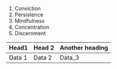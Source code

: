 1. Conviction
2. Persistence
3. Mindfulness
4. Concentration
5. Discernment



Head1 | Head 2 | Another heading
------|--------|-----------------
Data 1| Data 2 | Data_3

